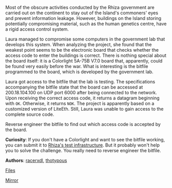 Most of the obscure activities conducted by the Rhiza government are carried out on the continent to stay out of the Island's commoners' eyes and prevent information leakage. However, buildings on the Island storing potentially compromising material, such as the human genetics centre, have a rigid access control system.

Laura managed to compromise some computers in the government lab that develops this system. When analyzing the project, she found that the weakest point seems to be the electronic board that checks whether the access code to enter the buildings is correct. There is nothing special about the board itself: it is a Colorlight 5A-75B V7.0 board that, apparently, could be found very easily before the war. What is interesting is the bitfile programmed to the board, which is developed by the government lab.

Laura got access to the bitfile that the lab is testing. The specifications accompanying the bitfile state that the board can be accessed at 200.18.104.100 on UDP port 6000 after being connected to the network. Upon receiving the correct access code, it returns a datagram beginning with `OK`. Otherwise, it returns `NOK`. The project is apparently based on a customized version of LiteEth. Still, Laura was unable to gain access to the complete source code.

Reverse engineer the bitfile to find out which access code is accepted by the board.

**Curiosity**: If you don't have a Colorlight and want to see the bitfile working, you can submit it to [Rhiza's test infrastructure](https://fpga.pwn2.win). But it probably won't help you to solve the challenge. You really need to reverse engineer the bitfile.

**Authors**: [racerxdl](https://github.com/racerxdl), [thotypous](https://github.com/thotypous)

[Files](https://static.pwn2win.party/the_ethernet_from_above_2d0cc1b5cf46f22db915d2cd11107f44b1914b5b598516a58ece25c97fcdc916.tar.gz)

[Mirror](https://drive.google.com/file/d/1SL62dGFCpsZ8vP-kVa-rVbSOrXYuke2F/view?usp=drivesdk)
